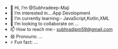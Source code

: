 - 👋 Hi, I’m @Subhradeep-Maji
- 👀 I’m interested in....App Devolopment
- 🌱 I’m currently learning:- JavaScript,Kotlin,XML
- 💞️ I’m looking to collaborate on ...
- 📫 How to reach me:- subhradipm59@gmail.com 
- 😄 Pronouns: ...
- ⚡ Fun fact: ...

<!---
subhradeep-maji/subhradeep-maji is a ✨ special ✨ repository because its `README.md` (this file) appears on your GitHub profile.
You can click the Preview link to take a look at your changes.
--->
